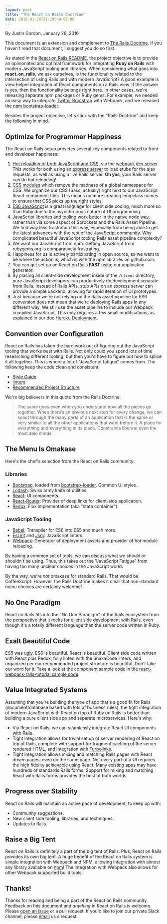```yaml
---
layout: post
title: "The React on Rails Doctrine"
date: 2016-01-26T21:19:49-08:00
---
```

By Justin Gordon, January 26, 2016

This document is an extension and complement to [The Rails Doctrine](http://rubyonrails.org/doctrine/). If you haven't read that document, I suggest you do so first.

As stated in the [React on Rails README](https://github.com/shakacode/react_on_rails/blob/master/README.md), the project objective is to provide an opinionated and optimal framework for integrating **Ruby on Rails** with modern JavaScript tooling and libraries. When considering what goes into **react_on_rails**, we ask ourselves, is the functionality related to the intersection of using Rails and with modern JavaScript? A good example is view helper integration of React components on a Rails view. If the answer is yes, then the functionality belongs right here. In other cases, we're releasing separate npm packages or Ruby gems. For example, we needed an easy way to integrate [Twitter Bootstrap](http://getbootstrap.com/) with Webpack, and we released the [npm bootstrap-loader](https://github.com/shakacode/bootstrap-loader/).

Besides the project objective, let's stick with the "Rails Doctrine" and keep the following in mind.

## Optimize for Programmer Happiness
The React on Rails setup provides several key components related to front-end developer happiness:

<!--more-->

1. [Hot reloading of both JavaScript and CSS](https://gaearon.github.io/react-hot-loader/), via the [webpack dev server](https://webpack.github.io/docs/webpack-dev-server.html). This works for both using an [express server](http://expressjs.com/) to load stubs for the ajax requests, as well as using a live Rails server. **Oh yes**, your Rails server can do hot reloading!
2. [CSS modules](https://github.com/css-modules/webpack-demo) which remove the madness of a global namespace for CSS. We organize our CSS (Sass, actually) right next to our JavaScript React component files. This means no more creating long class names to ensure that CSS picks up the right styles.
3. [ES6 JavaScript](http://es6-features.org/#Constants) is a great language for client side coding, much more so than Ruby due to the asynchronous nature of UI programming.
4. JavaScript libraries and tooling work better in the native node way, rather than via some aspect of Sprockets and the Rails Asset Pipeline. We find way less frustration this way, especially from being able to get the latest advances with the rest of the JavaScript community. Why complicated beautiful JavaScript tooling Rails asset pipeline complexity?
5. We want our JavaScript from npm. Getting JavaScript from rubygems.org is comparatively frustrating.
6. Happiness for us is actively participating in open source, so we want to be where the action is, which is with the npm libraries on github.com.
7. You can get set up on React on Rails **FAST** using our application generator.
8. By placing all client-side development inside of the `/client` directory, pure JavaScript developers can productively do development separate from Rails. Instead of Rails APIs, stub APIs on an express server can provide a simple backend, allowing for rapid iteration of UI prototypes.
9. Just because we're not relying on the Rails asset pipeline for ES6 conversion does not mean that we're deploying Rails apps in any different way. We still use the asset pipeline to include our Webpack compiled JavaScript. This only requires a few small modifications, as explained in our doc [Heroku Deployment](https://github.com/shakacode/react_on_rails/blob/master/docs%2Fadditional_reading%2Fheroku_deployment.md).

## Convention over Configuration
React on Rails has taken the hard work out of figuring out the JavaScript tooling that works best with Rails. Not only could you spend lots of time researching different tooling, but then you'd have to figure out how to splice it all together. This is where a lot of "JavaScript fatigue" comes from. The following keep the code clean and consistent:

* [Style Guide](https://github.com/shakacode/react_on_rails/blob/master/docs%2Fcoding-style%2Fstyle.md)
* [linters](https://github.com/shakacode/react_on_rails/blob/master/docs%2Fcoding-style%2Fstyle.md)
* [Recommended Project Structure](https://github.com/shakacode/react_on_rails/blob/master/docs%2Frecommended-project-structure.md)

We're big believers in this quote from the Rails Doctrine:

> The same goes even when you understand how all the pieces go together. When there’s an obvious next step for every change, we can scoot through the many parts of an application that is the same or very similar to all the other applications that went before it. A place for everything and everything in its place. Constraints liberate even the most able minds.


## The Menu Is Omakase
Here's the chef's selection from the React on Rails community:

### Libraries
* [Bootstrap](http://getbootstrap.com/), loaded from [bootstrap-loader](https://github.com/shakacode/bootstrap-loader/). Common UI styles.
* [Lodash](https://lodash.com/): Swiss army knife of utilities.
* [React](https://facebook.github.io/react/): UI components.
* [React-Router](https://github.com/rackt/react-router): Provider of deep links for client-side application.
* [Redux](https://github.com/rackt/redux): Flux implementation (aka "state container").

### JavaScript Tooling
* [Babel](https://babeljs.io/): Transpiler for ES6 into ES5 and much more.
* [EsLint](http://eslint.org/) and [Jsrc](http://jscs.info/): JavaScript linters.
* [Webpack](http://webpack.github.io/): Generator of deployment assets and provider of hot module reloading.

By having a common set of tools, we can discuss what we should or shouldn't be using. Thus, this takes out the "JavaScript Fatigue" from having too many unclear choices in the JavaScript world.

By the way, we're *not* omakase for standard Rails. That would be CoffeeScript. However, the Rails Doctrine makes it clear that non-standard menu choices are certainly welcome!

## No One Paradigm
React on Rails fits into the "No One Paradigm" of the Rails ecosystem from the perspective that it rocks for client side development with Rails, even though it's a totally different language than the server code written in Ruby.

## Exalt Beautiful Code
ES5 was ugly. ES6 is beautiful. React is beautiful. Client side code written with React plus Redux, fully linted with the ShakaCode linters, and organized per our recommended project structure is beautiful. Don't take our word for it. Take a look at the component sample code in the [react-webpack-rails-tutorial sample code](https://github.com/shakacode/react-webpack-rails-tutorial/tree/master/client/app/bundles/comments).

## Value Integrated Systems
Assuming that you're building the type of app that's a good fit for Rails (document/database based with lots of business rules), the tight integration of modern JavaScript with React on top of Ruby on Rails is better than building a pure client side app and separate microservices. Here's why:

* Via React on Rails, we can seamlessly integrate React UI components with Rails.
* Tight integration allows for trivial set up of server rendering of React on top of Rails, complete with support for fragment caching of the server rendered HTML, and integration with [Turbolinks](https://github.com/rails/turbolinks).
* Tight integration allows mixing and matching Rails pages with React driven pages, even on the same page. Not every part of a UI requires the high fidelity achievable using React. Many existing apps may have hundreds of standards Rails forms. Support for mixing and matching React with Rails forms provides the best of both worlds.

## Progress over Stability
React on Rails will maintain an active pace of development, to keep up with:

* Community suggestions.
* New client side tooling, libraries, and techniques.
* Updates to Rails.

## Raise a Big Tent
React on Rails is definitely a part of the big tent of Rails. Plus, React on Rails provides its own big tent. A huge benefit of the React on Rails system is simple integration with Webpack and NPM, allowing integration with almost any library available on [npm](https://www.npmjs.org/)! The integration with Webpack also allows for other Webpack supported build tools.

## Thanks!
Thanks for reading and being a part of the React on Rails community. Feedback on this document and *anything* in React on Rails is welcome. Please [open an issue](https://github.com/shakacode/react_on_rails/issues/new) or a pull request. If you'd like to join our private Slack channel, please [email](mailto:contact@shakacode.com) us a request.
